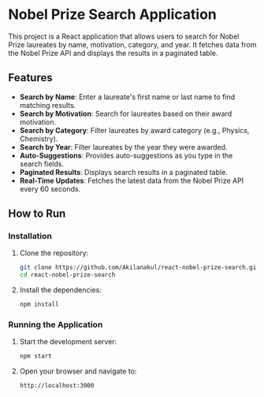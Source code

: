 # Nobel Prize Search Application

This project is a React application that allows users to search for Nobel Prize laureates by name, motivation, category, and year. It fetches data from the Nobel Prize API and displays the results in a paginated table.

## Features

- **Search by Name**: Enter a laureate's first name or last name to find matching results.
- **Search by Motivation**: Search for laureates based on their award motivation.
- **Search by Category**: Filter laureates by award category (e.g., Physics, Chemistry).
- **Search by Year**: Filter laureates by the year they were awarded.
- **Auto-Suggestions**: Provides auto-suggestions as you type in the search fields.
- **Paginated Results**: Displays search results in a paginated table.
- **Real-Time Updates**: Fetches the latest data from the Nobel Prize API every 60 seconds.

## How to Run

### Installation

1. Clone the repository:

   ```bash
   git clone https://github.com/Akilanakul/react-nobel-prize-search.git
   cd react-nobel-prize-search
   ```

2. Install the dependencies:

   ```bash
   npm install
   ```

### Running the Application

1. Start the development server:

   ```bash
   npm start
   ```

2. Open your browser and navigate to:

   ```
   http://localhost:3000
   ```
